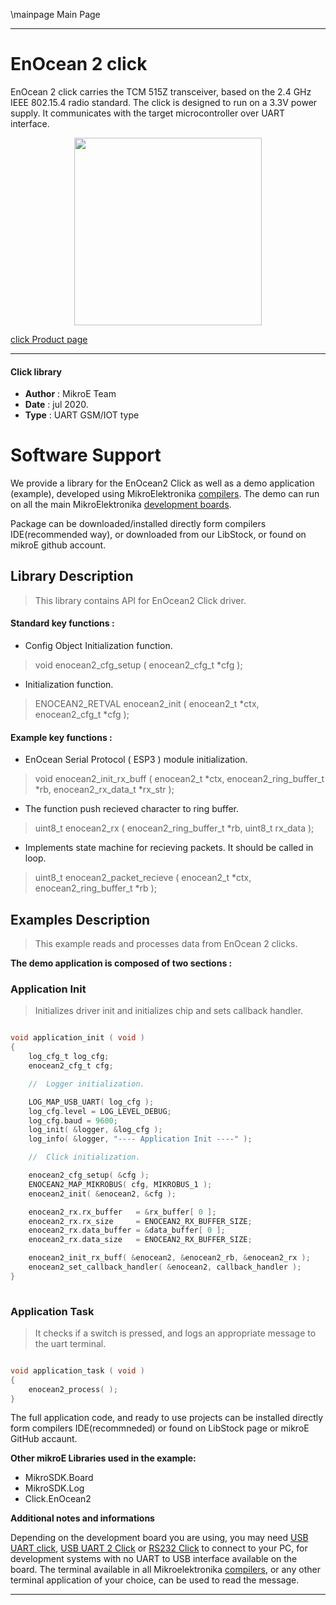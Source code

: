 \mainpage Main Page
 

---
# EnOcean 2 click

EnOcean 2 click carries the TCM 515Z transceiver, based on the 2.4 GHz IEEE 802.15.4 radio standard. The click is designed to run on a 3.3V power supply. It communicates with the target microcontroller over UART interface.

<p align="center">
  <img src="https://download.mikroe.com/images/click_for_ide/enocean2_click.png" height=300px>
</p>

[click Product page](https://www.mikroe.com/enocean-2-click)

---


#### Click library 

- **Author**        : MikroE Team
- **Date**          : jul 2020.
- **Type**          : UART GSM/IOT type


# Software Support

We provide a library for the EnOcean2 Click 
as well as a demo application (example), developed using MikroElektronika 
[compilers](https://shop.mikroe.com/compilers). 
The demo can run on all the main MikroElektronika [development boards](https://shop.mikroe.com/development-boards).

Package can be downloaded/installed directly form compilers IDE(recommended way), or downloaded from our LibStock, or found on mikroE github account. 

## Library Description

> This library contains API for EnOcean2 Click driver.

#### Standard key functions :

- Config Object Initialization function.
> void enocean2_cfg_setup ( enocean2_cfg_t *cfg ); 
 
- Initialization function.
> ENOCEAN2_RETVAL enocean2_init ( enocean2_t *ctx, enocean2_cfg_t *cfg );


#### Example key functions :

- EnOcean Serial Protocol ( ESP3 ) module initialization.
> void enocean2_init_rx_buff ( enocean2_t *ctx, enocean2_ring_buffer_t *rb, enocean2_rx_data_t *rx_str );
 
- The function push recieved character to ring buffer.
> uint8_t enocean2_rx ( enocean2_ring_buffer_t *rb, uint8_t rx_data );

- Implements state machine for recieving packets. It should be called in loop.
> uint8_t enocean2_packet_recieve ( enocean2_t *ctx, enocean2_ring_buffer_t *rb );

## Examples Description

> This example reads and processes data from EnOcean 2 clicks.

**The demo application is composed of two sections :**

### Application Init 

> Initializes driver init and initializes chip and sets callback handler.

```c

void application_init ( void )
{
    log_cfg_t log_cfg;
    enocean2_cfg_t cfg;

    //  Logger initialization.

    LOG_MAP_USB_UART( log_cfg );
    log_cfg.level = LOG_LEVEL_DEBUG;
    log_cfg.baud = 9600;
    log_init( &logger, &log_cfg );
    log_info( &logger, "---- Application Init ----" );

    //  Click initialization.

    enocean2_cfg_setup( &cfg );
    ENOCEAN2_MAP_MIKROBUS( cfg, MIKROBUS_1 );
    enocean2_init( &enocean2, &cfg );

    enocean2_rx.rx_buffer   = &rx_buffer[ 0 ];
    enocean2_rx.rx_size     = ENOCEAN2_RX_BUFFER_SIZE;
    enocean2_rx.data_buffer = &data_buffer[ 0 ];
    enocean2_rx.data_size   = ENOCEAN2_RX_BUFFER_SIZE;

    enocean2_init_rx_buff( &enocean2, &enocean2_rb, &enocean2_rx );
    enocean2_set_callback_handler( &enocean2, callback_handler );
}
  
```

### Application Task

> It checks if a switch is pressed, and logs an appropriate message to the uart terminal.

```c

void application_task ( void )
{
    enocean2_process( );
}  

```

The full application code, and ready to use projects can be  installed directly form compilers IDE(recommneded) or found on LibStock page or mikroE GitHub accaunt.

**Other mikroE Libraries used in the example:** 

- MikroSDK.Board
- MikroSDK.Log
- Click.EnOcean2

**Additional notes and informations**

Depending on the development board you are using, you may need 
[USB UART click](https://shop.mikroe.com/usb-uart-click), 
[USB UART 2 Click](https://shop.mikroe.com/usb-uart-2-click) or 
[RS232 Click](https://shop.mikroe.com/rs232-click) to connect to your PC, for 
development systems with no UART to USB interface available on the board. The 
terminal available in all Mikroelektronika 
[compilers](https://shop.mikroe.com/compilers), or any other terminal application 
of your choice, can be used to read the message.



---
